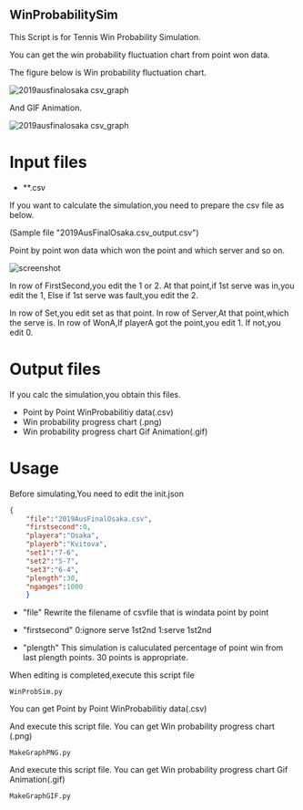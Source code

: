 ## WinProbabilitySim
This Script is for Tennis Win Probability Simulation.

You can get the win probability fluctuation chart from point won data.

The figure below is Win probability fluctuation chart. 

![2019ausfinalosaka csv_graph](https://user-images.githubusercontent.com/7829080/52166241-14b74c00-274e-11e9-9a3e-47ded997aa24.png)


And GIF Animation.

![2019ausfinalosaka csv_graph](https://user-images.githubusercontent.com/7829080/52166256-4cbe8f00-274e-11e9-84b3-29ba7b0253ad.gif)

# Input files
- **.csv

If you want to calculate the simulation,you need to prepare the csv file as below.

(Sample file "2019AusFinalOsaka.csv_output.csv")

Point by point won data which won the point and which server and so on.

![screenshot](https://user-images.githubusercontent.com/7829080/52166585-85f8fe00-2752-11e9-89df-0c0db775526b.JPG)

In row of FirstSecond,you edit the 1 or 2.
At that point,if 1st serve was in,you edit the 1,
Else if 1st serve was fault,you edit the 2.

In row of Set,you edit set as that point.
In row of Server,At that point,which the serve is.
In row of WonA,If playerA got the point,you edit 1.
If not,you edit 0.

# Output files
If you calc the simulation,you obtain this files.
- Point by Point WinProbabilitiy data(.csv)
- Win probability progress chart (.png)
- Win probability progress chart Gif Animation(.gif)

# Usage
Before simulating,You need to edit the init.json

```json
{
	"file":"2019AusFinalOsaka.csv",
	"firstsecond":0,
	"playera":"Osaka",
	"playerb":"Kvitova",
	"set1":"7-6",
	"set2":"5-7",
	"set3":"6-4",
	"plength":30,
	"ngamges":1000
	}
```
- "file" Rewrite the filename of csvfile that is windata point by point 

- "firstsecond" 0:ignore serve 1st2nd 1:serve 1st2nd

- "plength" This simulation is caluculated percentage of point win from last plength points.
30 points is appropriate.

When editing is completed,execute this script file
```terminal
WinProbSim.py
```
You can get Point by Point WinProbabilitiy data(.csv)

And execute this script file.
You can get Win probability progress chart (.png)
```terminal
MakeGraphPNG.py
```

And execute this script file.
You can get Win probability progress chart Gif Animation(.gif)
```terminal
MakeGraphGIF.py
```
